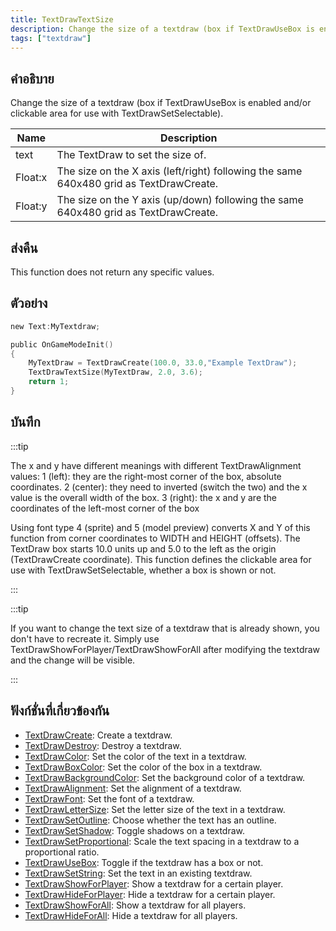 ```yaml
---
title: TextDrawTextSize
description: Change the size of a textdraw (box if TextDrawUseBox is enabled and/or clickable area for use with TextDrawSetSelectable).
tags: ["textdraw"]
---
```


## คำอธิบาย

Change the size of a textdraw (box if TextDrawUseBox is enabled and/or clickable area for use with TextDrawSetSelectable).

| Name    | Description                                                                            |
| ------- | -------------------------------------------------------------------------------------- |
| text    | The TextDraw to set the size of.                                                       |
| Float:x | The size on the X axis (left/right) following the same 640x480 grid as TextDrawCreate. |
| Float:y | The size on the Y axis (up/down) following the same 640x480 grid as TextDrawCreate.    |

## ส่งคืน

This function does not return any specific values.

## ตัวอย่าง

```c
new Text:MyTextdraw;

public OnGameModeInit()
{
    MyTextDraw = TextDrawCreate(100.0, 33.0,"Example TextDraw");
    TextDrawTextSize(MyTextDraw, 2.0, 3.6);
    return 1;
}
```

## บันทึก

:::tip

The x and y have different meanings with different TextDrawAlignment values: 1 (left): they are the right-most corner of the box, absolute coordinates. 2 (center): they need to inverted (switch the two) and the x value is the overall width of the box. 3 (right): the x and y are the coordinates of the left-most corner of the box

Using font type 4 (sprite) and 5 (model preview) converts X and Y of this function from corner coordinates to WIDTH and HEIGHT (offsets). The TextDraw box starts 10.0 units up and 5.0 to the left as the origin (TextDrawCreate coordinate). This function defines the clickable area for use with TextDrawSetSelectable, whether a box is shown or not.

:::

:::tip

If you want to change the text size of a textdraw that is already shown, you don't have to recreate it. Simply use TextDrawShowForPlayer/TextDrawShowForAll after modifying the textdraw and the change will be visible.

:::

## ฟังก์ชั่นที่เกี่ยวข้องกัน

- [TextDrawCreate](../functions/TextDrawCreate.md): Create a textdraw.
- [TextDrawDestroy](../functions/TextDrawDestroy.md): Destroy a textdraw.
- [TextDrawColor](../functions/TextDrawColor.md): Set the color of the text in a textdraw.
- [TextDrawBoxColor](../functions/TextDrawBoxColor.md): Set the color of the box in a textdraw.
- [TextDrawBackgroundColor](../functions/TextDrawBackgroundColor.md): Set the background color of a textdraw.
- [TextDrawAlignment](../functions/TextDrawAlignment.md): Set the alignment of a textdraw.
- [TextDrawFont](../functions/TextDrawFont.md): Set the font of a textdraw.
- [TextDrawLetterSize](../functions/TextDrawLetterSize.md): Set the letter size of the text in a textdraw.
- [TextDrawSetOutline](../functions/TextDrawSetOutline.md): Choose whether the text has an outline.
- [TextDrawSetShadow](../functions/TextDrawSetShadow.md): Toggle shadows on a textdraw.
- [TextDrawSetProportional](../functions/TextDrawSetProportional.md): Scale the text spacing in a textdraw to a proportional ratio.
- [TextDrawUseBox](../functions/TextDrawUseBox.md): Toggle if the textdraw has a box or not.
- [TextDrawSetString](../functions/TextDrawSetString.md): Set the text in an existing textdraw.
- [TextDrawShowForPlayer](../functions/TextDrawShowForPlayer.md): Show a textdraw for a certain player.
- [TextDrawHideForPlayer](../functions/TextDrawHideForPlayer.md): Hide a textdraw for a certain player.
- [TextDrawShowForAll](../functions/TextDrawShowForAll.md): Show a textdraw for all players.
- [TextDrawHideForAll](../functions/TextDrawHideForAll.md): Hide a textdraw for all players.
